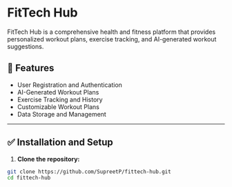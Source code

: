 # FitTech Hub

FitTech Hub is a comprehensive health and fitness platform that provides personalized workout plans, exercise tracking, and AI-generated workout suggestions.

## 🚀 Features

- User Registration and Authentication
- AI-Generated Workout Plans
- Exercise Tracking and History
- Customizable Workout Plans
- Data Storage and Management

---

## ✅ **Installation and Setup**

1. **Clone the repository:**

```bash
git clone https://github.com/SupreetP/fittech-hub.git
cd fittech-hub

